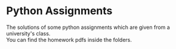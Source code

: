 # Python Assignments
The solutions of some python assignments which are given from a university's class. <br>
You can find the homework pdfs inside the folders.
